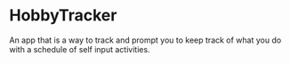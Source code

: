 # HobbyTracker
An app that is a way to track and prompt you to keep track of what you do with a schedule of self input activities.
